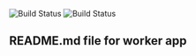 ![Build Status](http://jenkins.mhalton.tk:8080/buildStatus/icon?style=plastic&subject=Worker_Build&job=instavote%2Fworker-build)
![Build Status](http://jenkins.mhalton.tk:8080/buildStatus/icon?style=plastic&subject=Worker_Test&job=instavote%2Fworker-test)

## README.md file for worker app
